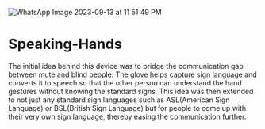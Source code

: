 ![WhatsApp Image 2023-09-13 at 11 51 49 PM](https://github.com/sag-27/Speaking-Hands/assets/117821445/dfad685c-8114-4958-a3c6-63b49b0a475d)
# Speaking-Hands

The initial idea behind this device was to bridge the communication gap between mute and blind people. The glove helps capture sign language and converts it to speech so that the other person can understand the hand gestures without knowing the standard signs. This idea was then extended to not just any standard sign languages such as ASL(American Sign Language) or BSL(British Sign Language) but for people to come up with their very own sign language, thereby easing the communication further.


